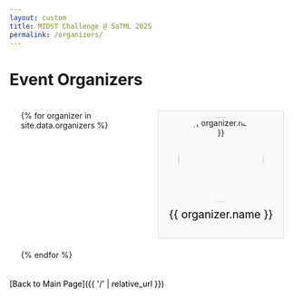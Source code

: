 ```yaml
---
layout: custom 
title: MIDST Challenge @ SaTML 2025
permalink: /organizers/
---
```

<style>
p, ol, ul, li {
  color: #000000 !important
}


.organizers-page .organizer-grid {
  display: grid;
  grid-template-columns: repeat(auto-fit, minmax(200px, 1fr));
  gap: 20px;
  padding: 20px;
}

.organizers-page .organizer {
  text-align: center;
  border: 1px solid #ddd;
  padding: 10px;
  background-color: #f9f9f9;
}

.organizers-page .organizer img {
  width: 150px;       /* Set a fixed width */
  height: 150px;      /* Set a fixed height */
  object-fit: cover;  /* Scale the image to cover the container */
  border-radius: 50%;
}

.organizers-page .organizer p {
  margin-top: 10px;
  font-size: 1.2rem;
}

</style>
# Event Organizers

<div class="organizers-page">

  <div class="organizer-grid">
    {% for organizer in site.data.organizers %}
    <div class="organizer">
<img src="{{ '/assets/images/organizers/' | relative_url }}{{ organizer.image }}" alt="{{ organizer.name }}">
      <p>{{ organizer.name }}</p>
    </div>
    {% endfor %}
  </div>
</div>

[Back to Main Page]({{ '/' | relative_url }})
